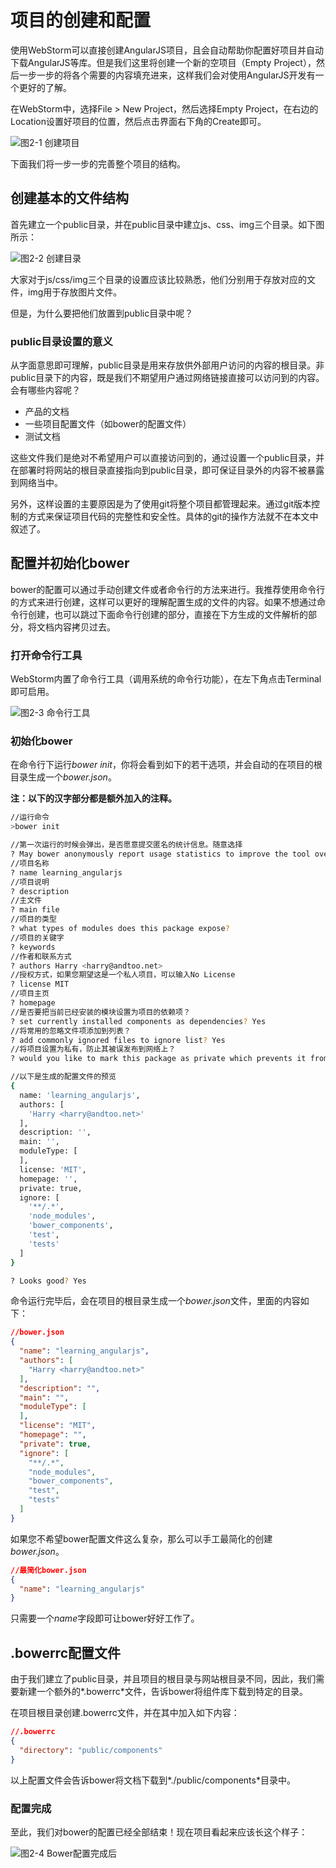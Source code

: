 项目的创建和配置
======

使用WebStorm可以直接创建AngularJS项目，且会自动帮助你配置好项目并自动下载AngularJS等库。但是我们这里将创建一个新的空项目（Empty Project），然后一步一步的将各个需要的内容填充进来，这样我们会对使用AngularJS开发有一个更好的了解。

在WebStorm中，选择File > New Project，然后选择Empty Project，在右边的Location设置好项目的位置，然后点击界面右下角的Create即可。

![图2-1 创建项目](./pic/0201_create_project.png)

下面我们将一步一步的完善整个项目的结构。

## 创建基本的文件结构
首先建立一个public目录，并在public目录中建立js、css、img三个目录。如下图所示：

![图2-2 创建目录](./pic/0202_empty_project.png)

大家对于js/css/img三个目录的设置应该比较熟悉，他们分别用于存放对应的文件，img用于存放图片文件。

但是，为什么要把他们放置到public目录中呢？

### public目录设置的意义
从字面意思即可理解，public目录是用来存放供外部用户访问的内容的根目录。非public目录下的内容，既是我们不期望用户通过网络链接直接可以访问到的内容。会有哪些内容呢？

* 产品的文档
* 一些项目配置文件（如bower的配置文件）
* 测试文档

这些文件我们是绝对不希望用户可以直接访问到的，通过设置一个public目录，并在部署时将网站的根目录直接指向到public目录，即可保证目录外的内容不被暴露到网络当中。

另外，这样设置的主要原因是为了使用git将整个项目都管理起来。通过git版本控制的方式来保证项目代码的完整性和安全性。具体的git的操作方法就不在本文中叙述了。

## 配置并初始化bower
bower的配置可以通过手动创建文件或者命令行的方法来进行。我推荐使用命令行的方式来进行创建，这样可以更好的理解配置生成的文件的内容。如果不想通过命令行创建，也可以跳过下面命令行创建的部分，直接在下方生成的文件解析的部分，将文档内容拷贝过去。

### 打开命令行工具
WebStorm内置了命令行工具（调用系统的命令行功能），在左下角点击Terminal即可启用。

![图2-3 命令行工具](./pic/0203_terminal.png)

### 初始化bower

在命令行下运行*bower init*，你将会看到如下的若干选项，并会自动的在项目的根目录生成一个*bower.json*。

**注：以下的汉字部分都是额外加入的注释。**

```bash
//运行命令
>bower init

//第一次运行的时候会弹出，是否愿意提交匿名的统计信息。随意选择
? May bower anonymously report usage statistics to improve the tool over time? Yes
//项目名称
? name learning_angularjs
//项目说明
? description
//主文件
? main file
//项目的类型
? what types of modules does this package expose?
//项目的关键字
? keywords
//作者和联系方式
? authors Harry <harry@andtoo.net>
//授权方式，如果您期望这是一个私人项目，可以输入No License
? license MIT
//项目主页
? homepage
//是否要把当前已经安装的模块设置为项目的依赖项？
? set currently installed components as dependencies? Yes
//将常用的忽略文件项添加到列表？
? add commonly ignored files to ignore list? Yes
//将项目设置为私有，防止其被误发布到网络上？
? would you like to mark this package as private which prevents it from being accidentally published to the registry? Yes

//以下是生成的配置文件的预览
{
  name: 'learning_angularjs',
  authors: [
    'Harry <harry@andtoo.net>'
  ],
  description: '',
  main: '',
  moduleType: [
  ],
  license: 'MIT',
  homepage: '',
  private: true,
  ignore: [
    '**/.*',
    'node_modules',
    'bower_components',
    'test',
    'tests'
  ]
}

? Looks good? Yes
```

命令运行完毕后，会在项目的根目录生成一个*bower.json*文件，里面的内容如下：

```json
//bower.json
{
  "name": "learning_angularjs",
  "authors": [
    "Harry <harry@andtoo.net>"
  ],
  "description": "",
  "main": "",
  "moduleType": [
  ],
  "license": "MIT",
  "homepage": "",
  "private": true,
  "ignore": [
    "**/.*",
    "node_modules",
    "bower_components",
    "test",
    "tests"
  ]
}
```

如果您不希望bower配置文件这么复杂，那么可以手工最简化的创建*bower.json*。

```json
//最简化bower.json
{
  "name": "learning_angularjs"
}
```

只需要一个*name*字段即可让bower好好工作了。

## .bowerrc配置文件
由于我们建立了public目录，并且项目的根目录与网站根目录不同，因此，我们需要新建一个额外的*.bowerrc*文件，告诉bower将组件库下载到特定的目录。

在项目根目录创建.bowerrc文件，并在其中加入如下内容：
```json
//.bowerrc
{
  "directory": "public/components"
}
```
以上配置文件会告诉bower将文档下载到*./public/components*目录中。

### 配置完成

至此，我们对bower的配置已经全部结束！现在项目看起来应该长这个样子：

![图2-4 Bower配置完成后](./pic/0204_bower.png)
